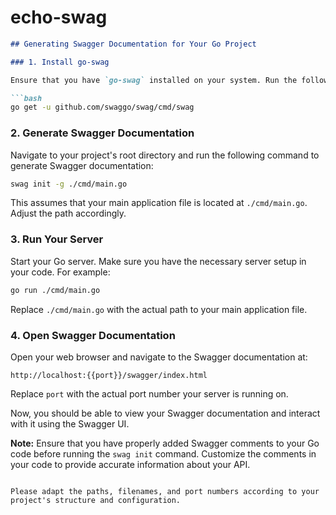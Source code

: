# echo-swag

```markdown
## Generating Swagger Documentation for Your Go Project

### 1. Install go-swag

Ensure that you have `go-swag` installed on your system. Run the following command:

```bash
go get -u github.com/swaggo/swag/cmd/swag
```

### 2. Generate Swagger Documentation

Navigate to your project's root directory and run the following command to generate Swagger documentation:

```bash
swag init -g ./cmd/main.go
```

This assumes that your main application file is located at `./cmd/main.go`. Adjust the path accordingly.

### 3. Run Your Server

Start your Go server. Make sure you have the necessary server setup in your code. For example:

```bash
go run ./cmd/main.go
```

Replace `./cmd/main.go` with the actual path to your main application file.

### 4. Open Swagger Documentation

Open your web browser and navigate to the Swagger documentation at:

```plaintext
http://localhost:{{port}}/swagger/index.html
```

Replace `port` with the actual port number your server is running on.

Now, you should be able to view your Swagger documentation and interact with it using the Swagger UI.

**Note:** Ensure that you have properly added Swagger comments to your Go code before running the `swag init` command. Customize the comments in your code to provide accurate information about your API.
```

Please adapt the paths, filenames, and port numbers according to your project's structure and configuration.